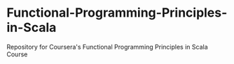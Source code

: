 # Functional-Programming-Principles-in-Scala
Repository for Coursera's Functional Programming Principles in Scala Course
